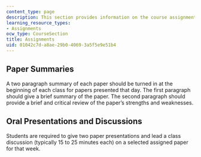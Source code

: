```yaml
---
content_type: page
description: This section provides information on the course assignments.
learning_resource_types:
- Assignments
ocw_type: CourseSection
title: Assignments
uid: 01042c7d-a8ae-29b0-4069-3a5f5e9e51b4
---
```


Paper Summaries
---------------

A two paragraph summary of each paper should be turned in at the beginning of each class for papers presented that day. The first paragraph should give a brief summary of the paper. The second paragraph should provide a brief and critical review of the paper’s strengths and weaknesses.

Oral Presentations and Discussions
----------------------------------

Students are required to give two paper presentations and lead a class discussion (typically 15 to 25 minutes each) on a selected assigned paper for that week.